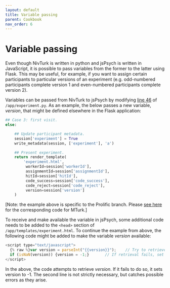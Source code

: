 ```yaml
---
layout: default
title: Variable passing
parent: Cookbook
nav_order: 6
---
```


# Variable passing

Even though NivTurk is written in python and jsPsych is written in JavaScript, it is possible to pass variables from the former to the latter using Flask. This may be useful, for example, if you want to assign certain participants to particular versions of an experiment (e.g. odd-numbered participants complete version 1 and even-numbered participants complete version 2).

Variables can be passed from NivTurk to jsPsych by modifying [line 46](https://github.com/nivlab/nivturk/blob/prolific/app/experiment.py#L46) of `/app/experiment.py`. As an example, the below passes a new variable, *version*, that might be defined elsewhere in the Flask application:

```python
## Case 3: first visit.
else:

    ## Update participant metadata.
    session['experiment'] = True
    write_metadata(session, ['experiment'], 'a')

    ## Present experiment.
    return render_template(
        'experiment.html',
         workerId=session['workerId'],
         assignmentId=session['assignmentId'],
         hitId=session['hitId'],
         code_success=session['code_success'],
         code_reject=session['code_reject'],
         version=session['version']
    )
```
[Note: the example above is specific to the Prolific branch. Please [see here](https://github.com/nivlab/nivturk/blob/mturk/app/experiment.py#L46) for the corresponding code for MTurk.]

To receive and make available the variable in jsPsych, some additional code needs to be added to the `<head>` section of `/app/templates/experiment.html`. To continue the example from above, the following code might be added to make the variable *version* available:

```js
<script type="text/javascript">
  {% raw %}var version = parseInt("{{version}}");    // Try to retrieve version number from Flask.{% endraw %}
  if (isNaN(version)) {version = -1;}       // If retrieval fails, set to -1.
</script>
```

In the above, the code attempts to retrieve *version*. If it fails to do so, it sets version to -1. The second line is not strictly necessary, but catches possible errors as they arise.
